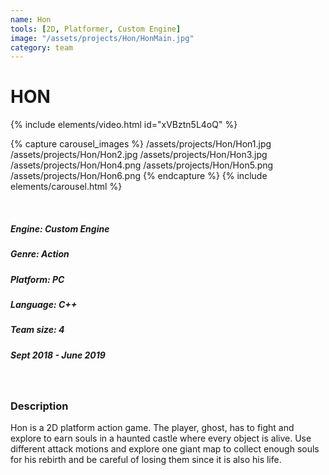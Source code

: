 ```yaml
---
name: Hon
tools: [2D, Platformer, Custom Engine]
image: "/assets/projects/Hon/HonMain.jpg"
category: team
---
```


# HON

{% include elements/video.html id="xVBztn5L4oQ" %}

{% capture carousel_images %}
/assets/projects/Hon/Hon1.jpg
/assets/projects/Hon/Hon2.jpg
/assets/projects/Hon/Hon3.jpg
/assets/projects/Hon/Hon4.png
/assets/projects/Hon/Hon5.png
/assets/projects/Hon/Hon6.png
{% endcapture %}
{% include elements/carousel.html %}

<br/>

##### Engine: Custom Engine 
##### Genre: Action
##### Platform: PC
##### Language: C++
##### Team size: 4
##### Sept 2018 - June 2019

<br/> 

### Description

Hon is a 2D platform action game. The player, ghost, has to fight and explore to earn souls in a haunted castle where every object is alive. Use different attack motions and explore one giant map to collect enough souls for his rebirth and be careful of losing them since it is also his life. 
<br/>
<br/>
